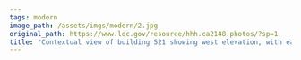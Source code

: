 ```yaml
---
tags: modern
image_path: /assets/imgs/modern/2.jpg
original_path: https://www.loc.gov/resource/hhh.ca2148.photos/?sp=1
title: "Contextual view of building 521 showing west elevation, with eagle statue in foreground; camera facing north. - Mare Island Naval Shipyard, Administrative Offices, Walnut Avenue, east side between Seventh & Eighth Streets, Vallejo, Solano County, CA"
---
```



